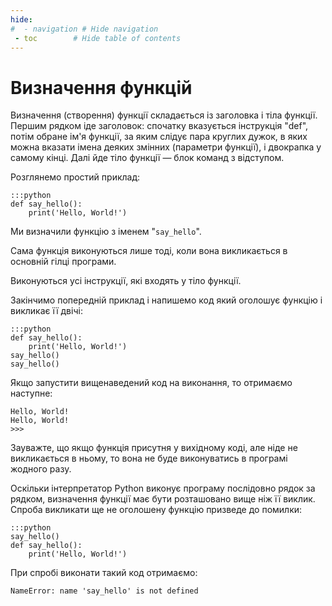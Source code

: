 ```yaml
---
hide:
#  - navigation # Hide navigation
 - toc        # Hide table of contents
---
```


# Визначення функцій

Визначення (створення) функції складається із заголовка і тіла функції.
Першим рядком іде заголовок:
спочатку вказується інструкція "def",
потім обране ім'я функції, 
за яким слідує пара круглих дужок, 
в яких можна вказати імена деяких змінних (параметри функції), 
і двокрапка у самому кінці. 
Далі йде тіло функції — блок команд з відступом.

Розглянемо простий приклад:

	:::python
	def say_hello():
		print('Hello, World!')
		
Ми визначили функцію з іменем "`say_hello`".

Сама функція виконуються лише тоді, 
коли вона викликається в основній гілці програми.

Виконуються усі інструкції, які входять у тіло функції. 

Закінчимо попередній приклад і напишемо код
який оголошує функцію і викликає її двічі:

	:::python
	def say_hello():
		print('Hello, World!')
	say_hello()
	say_hello()
	
Якщо запустити вищенаведений код на виконання,
то отримаємо наступне:

	Hello, World!
	Hello, World!
	>>>

Зауважте, що
якщо функція присутня у вихідному коді, 
але ніде не викликається в ньому, 
то вона не буде виконуватись в програмі жодного разу. 

Оскільки інтерпретатор Python виконує програму послідовно рядок за рядком, 
визначення функції має бути розташовано вище ніж її виклик. 
Спроба викликати ще не оголошену функцію призведе до помилки:

	:::python
	say_hello()
	def say_hello():
		print('Hello, World!')

При спробі виконати такий код отримаємо:

	NameError: name 'say_hello' is not defined

